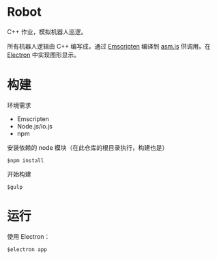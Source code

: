 # Robot

C++ 作业，模拟机器人巡逻。

所有机器人逻辑由 C++ 编写成，通过 [Emscripten](http://emscripten.org/) 编译到 [asm.js](http://asmjs.org/) 供调用。在 [Electron](http://electron.atom.io/) 中实现图形显示。

# 构建

环境需求

- Emscripten
- Node.js/io.js
- npm

安装依赖的 node 模块（在此仓库的根目录执行，构建也是）

    $npm install

开始构建

    $gulp

# 运行

使用 Electron：

    $electron app
